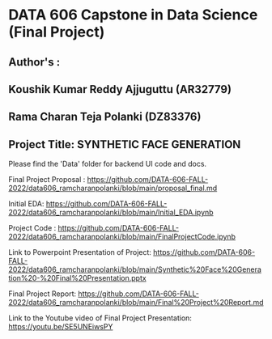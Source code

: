 # DATA 606 Capstone in Data Science (Final Project)

## Author's : 
## Koushik Kumar Reddy Ajjuguttu (AR32779)
## Rama Charan Teja Polanki (DZ83376)

## Project Title:  SYNTHETIC FACE GENERATION

Please find the 'Data' folder for backend UI code and docs.

Final Project Proposal : https://github.com/DATA-606-FALL-2022/data606_ramcharanpolanki/blob/main/proposal_final.md 

Initial EDA: https://github.com/DATA-606-FALL-2022/data606_ramcharanpolanki/blob/main/Initial_EDA.ipynb

Project Code : https://github.com/DATA-606-FALL-2022/data606_ramcharanpolanki/blob/main/FinalProjectCode.ipynb

Link to Powerpoint Presentation of Project: https://github.com/DATA-606-FALL-2022/data606_ramcharanpolanki/blob/main/Synthetic%20Face%20Generation%20-%20Final%20Presentation.pptx

Final Project Report: https://github.com/DATA-606-FALL-2022/data606_ramcharanpolanki/blob/main/Final%20Project%20Report.md

Link to the Youtube video of Final Project Presentation: https://youtu.be/SE5UNEiwsPY
